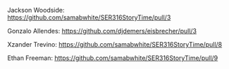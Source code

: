 Jackson Woodside: https://github.com/samabwhite/SER316StoryTime/pull/3

Gonzalo Allendes: https://github.com/djdemers/eisbrecher/pull/3

Xzander Trevino: https://github.com/samabwhite/SER316StoryTime/pull/8

Ethan Freeman: https://github.com/samabwhite/SER316StoryTime/pull/9
